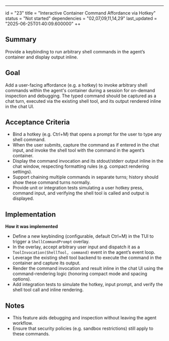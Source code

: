 ---
id = "23"
title = "Interactive Container Command Affordance via Hotkey"
status = "Not started"
dependencies = "02,07,09,11,14,29"
last_updated = "2025-06-25T01:40:09.600000"
++

## Summary
Provide a keybinding to run arbitrary shell commands in the agent’s container and display output inline.

## Goal
Add a user-facing affordance (e.g. a hotkey) to invoke arbitrary shell commands within the agent's container during a session for on-demand inspection and debugging.  The typed command should be captured as a chat turn, executed via the existing shell tool, and its output rendered inline in the chat UI.

## Acceptance Criteria

- Bind a hotkey (e.g. Ctrl+M) that opens a prompt for the user to type any shell command.
- When the user submits, capture the command as if entered in the chat input, and invoke the shell tool with the command in the agent’s container.
- Display the command invocation and its stdout/stderr output inline in the chat window, respecting formatting rules (e.g. compact rendering settings).
- Support chaining multiple commands in separate turns; history should show these command turns normally.
- Provide unit or integration tests simulating a user hotkey press, command input, and verifying the shell tool is called and output is displayed.

## Implementation

**How it was implemented**  
- Define a new keybinding (configurable, default Ctrl+M) in the TUI to trigger a `ShellCommandPrompt` overlay.
- In the overlay, accept arbitrary user input and dispatch it as a `ToolInvocation(ShellTool, command)` event in the agent’s event loop.
- Leverage the existing shell tool backend to execute the command in the container and capture its output.
- Render the command invocation and result inline in the chat UI using the command-rendering logic (honoring compact mode and spacing options).
- Add integration tests to simulate the hotkey, input prompt, and verify the shell tool call and inline rendering.

## Notes

- This feature aids debugging and inspection without leaving the agent workflow.
- Ensure that security policies (e.g. sandbox restrictions) still apply to these commands.
